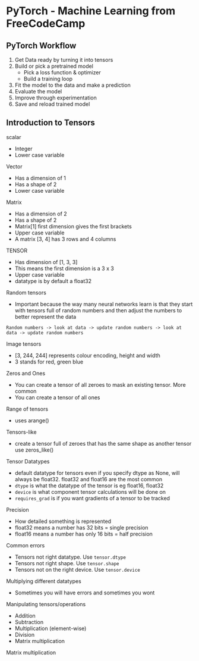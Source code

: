 # PyTorch - Machine Learning from FreeCodeCamp

## PyTorch Workflow

1. Get Data ready by turning it into tensors
2. Build or pick a pretrained model
   - Pick a loss function & optimizer
   - Build a training loop
3. Fit the model to the data and make a prediction
4. Evaluate the model
5. Improve through experimentation
6. Save and reload trained model

## Introduction to Tensors

scalar

- Integer
- Lower case variable

Vector

- Has a dimension of 1
- Has a shape of 2
- Lower case variable

Matrix

- Has a dimension of 2
- Has a shape of 2
- Matrix[1] first dimension gives the first brackets
- Upper case variable
- A matrix [3, 4] has 3 rows and 4 columns

TENSOR

- Has dimension of [1, 3, 3]
- This means the first dimension is a 3 x 3
- Upper case variable
- datatype is by default a float32

Random tensors

- Important because the way many neural networks learn is that they start with tensors full of random numbers and then adjust the numbers to better represent the data

`Random numbers -> look at data -> update random numbers -> look at data -> update random numbers`

Image tensors

- [3, 244, 244] represents colour encoding, height and width
- 3 stands for red, green blue

Zeros and Ones

- You can create a tensor of all zeroes to mask an existing tensor. More common
- You can create a tensor of all ones

Range of tensors

- uses arange()

Tensors-like

- create a tensor full of zeroes that has the same shape as another tensor use zeros_like()

Tensor Datatypes

- default datatype for tensors even if you specify dtype as None, will always be float32. float32 and float16 are the most common
- `dtype` is what the datatype of the tensor is eg float16, float32
- `device` is what component tensor calculations will be done on
- `requires_grad` is if you want gradients of a tensor to be tracked

Precision

- How detailed something is represented
- float32 means a number has 32 bits = single precision
- float16 means a number has only 16 bits = half precision

Common errors

- Tensors not right datatype. Use `tensor.dtype`
- Tensors not right shape. Use `tensor.shape`
- Tensors not on the right device. Use `tensor.device`

Multiplying different datatypes

- Sometimes you will have errors and sometimes you wont

Manipulating tensors/operations

- Addition
- Subtraction
- Multiplication (element-wise)
- Division
- Matrix multiplication

Matrix multiplication
